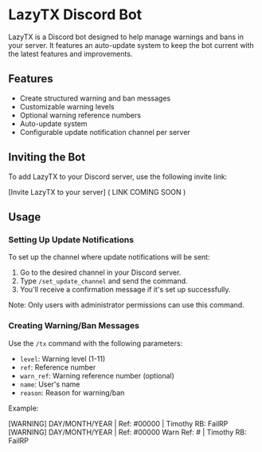 # LazyTX Discord Bot

LazyTX is a Discord bot designed to help manage warnings and bans in your server. It features an auto-update system to keep the bot current with the latest features and improvements.

## Features

- Create structured warning and ban messages
- Customizable warning levels
- Optional warning reference numbers
- Auto-update system
- Configurable update notification channel per server

## Inviting the Bot

To add LazyTX to your Discord server, use the following invite link:

[Invite LazyTX to your server] ( LINK COMING SOON )

## Usage

### Setting Up Update Notifications

To set up the channel where update notifications will be sent:

1. Go to the desired channel in your Discord server.
2. Type `/set_update_channel` and send the command.
3. You'll receive a confirmation message if it's set up successfully.

Note: Only users with administrator permissions can use this command.

### Creating Warning/Ban Messages

Use the `/tx` command with the following parameters:

- `level`: Warning level (1-11)
- `ref`: Reference number
- `warn_ref`: Warning reference number (optional)
- `name`: User's name
- `reason`: Reason for warning/ban

Example:

[WARNING] DAY/MONTH/YEAR | Ref: #00000  | Timothy RB: FailRP
[WARNING] DAY/MONTH/YEAR | Ref: #00000 Warn Ref: # | Timothy RB: FailRP
